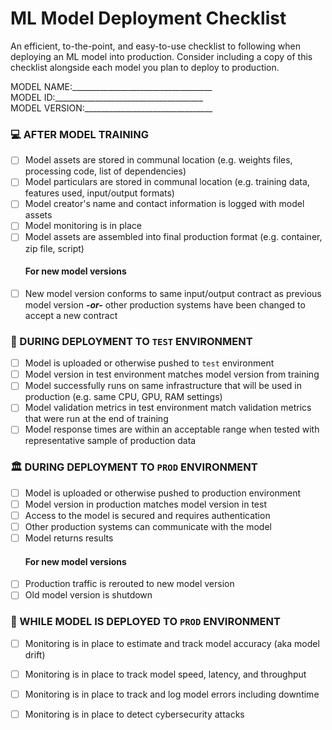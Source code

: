# ML Model Deployment Checklist
An efficient, to-the-point, and easy-to-use checklist to following when deploying an ML model into production. Consider including a copy of this checklist alongside each model you plan to deploy to production.

MODEL NAME:___________________________________ </br>
MODEL ID:_____________________________________ </br>
MODEL VERSION:________________________________

### 💻 AFTER MODEL TRAINING
- [ ] Model assets are stored in communal location (e.g. weights files, processing code, list of dependencies)
- [ ] Model particulars are stored in communal location (e.g. training data, features used, input/output formats)
- [ ] Model creator's name and contact information is logged with model assets
- [ ] Model monitoring is in place
- [ ] Model assets are assembled into final production format (e.g. container, zip file, script)
  #### For new model versions
- [ ] New model version conforms to same input/output contract as previous model version ***-or-*** other production systems have been changed to accept a new contract

### 🧪 DURING DEPLOYMENT TO `TEST` ENVIRONMENT
- [ ] Model is uploaded or otherwise pushed to `test` environment
- [ ] Model version in test environment matches model version from training
- [ ] Model successfully runs on same infrastructure that will be used in production (e.g. same CPU, GPU, RAM settings)
- [ ] Model validation metrics in test environment match validation metrics that were run at the end of training
- [ ] Model response times are within an acceptable range when tested with representative sample of production data

### 🏛️ DURING DEPLOYMENT TO `PROD` ENVIRONMENT
- [ ] Model is uploaded or otherwise pushed to production environment
- [ ] Model version in production matches model version in test
- [ ] Access to the model is secured and requires authentication
- [ ] Other production systems can communicate with the model
- [ ] Model returns results
  #### For new model versions
- [ ] Production traffic is rerouted to new model version
- [ ] Old model version is shutdown

### 🔬 WHILE MODEL IS DEPLOYED TO `PROD` ENVIRONMENT
- [ ] Monitoring is in place to estimate and track model accuracy (aka model drift)
- [ ] Monitoring is in place to track model speed, latency, and throughput
- [ ] Monitoring is in place to track and log model errors including downtime
- [ ] Monitoring is in place to detect cybersecurity attacks

